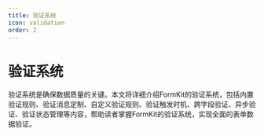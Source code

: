 ```yaml
---
title: 验证系统
icon: validation
order: 2
---
```


# 验证系统

验证系统是确保数据质量的关键。本文将详细介绍FormKit的验证系统，包括内置验证规则、验证消息定制、自定义验证规则、验证触发时机、跨字段验证、异步验证、验证状态管理等内容，帮助读者掌握FormKit的验证系统，实现全面的表单数据验证。
